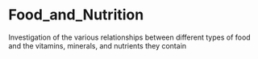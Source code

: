 # Food_and_Nutrition
 Investigation of the various relationships between different types of food and the vitamins, minerals, and nutrients they contain
